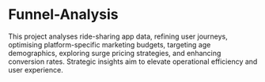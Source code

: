 # Funnel-Analysis
This project analyses ride-sharing app data, refining user journeys, optimising platform-specific marketing budgets, targeting age demographics, exploring surge pricing strategies, and enhancing conversion rates. Strategic insights aim to elevate operational efficiency and user experience.
